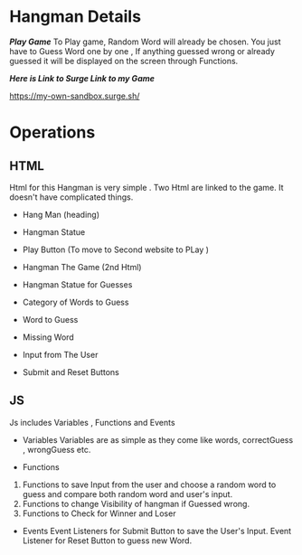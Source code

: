 # Hangman Details
***Play Game***
To Play game, Random Word will already be chosen. You just have to Guess Word one by one , If anything guessed wrong or already guessed it will be displayed on the screen through Functions.


***Here is Link to Surge Link to my Game***

https://my-own-sandbox.surge.sh/


# Operations

## HTML


Html for this Hangman is very simple . Two Html are linked to the game.  It doesn't have complicated things.
* Hang Man (heading)
* Hangman Statue
* Play Button (To move to Second website to PLay )


* Hangman The Game (2nd Html)
* Hangman Statue for Guesses
* Category of Words to Guess
* Word to Guess
* Missing Word
* Input from The User
* Submit and Reset Buttons


## JS


Js includes Variables , Functions and Events
* Variables
Variables are as simple as they come  like words, correctGuess , wrongGuess etc.

* Functions
1. Functions to save Input from the user and choose a random word to guess and compare both random word and user's input.
2. Functions to change Visibility of hangman if Guessed wrong.
3. Functions to Check for Winner and Loser

* Events
  Event Listeners for Submit Button to save the User's Input.
  Event Listener for Reset Button to guess new Word.
